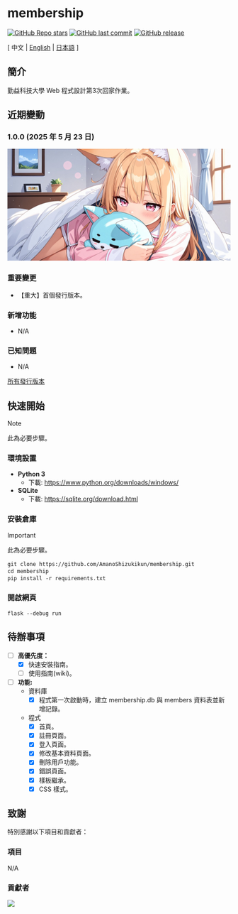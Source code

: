 # membership

[![GitHub Repo stars](https://img.shields.io/github/stars/AmanoShizukikun/membership?style=social)](https://github.com/AmanoShizukikun/membership/stargazers)
[![GitHub last commit](https://img.shields.io/github/last-commit/AmanoShizukikun/membership)](https://github.com/AmanoShizukikun/membership/commits/main)
[![GitHub release](https://img.shields.io/github/v/release/AmanoShizukikun/membership)](https://github.com/AmanoShizukikun/membership/releases)

\[ 中文 | [English](https://github.com/AmanoShizukikun/membership/blob/main/assets/docs/README_en.md) | [日本語](https://github.com/AmanoShizukikun/membership/blob/main/assets/docs/README_jp.md) \]

## 簡介
勤益科技大學 Web 程式設計第3次回家作業。

## 近期變動
###  1.0.0 (2025 年 5 月 23 日)
![t2i](https://github.com/AmanoShizukikun/membership/blob/main/assets/preview/1.0.0.jpg)
### 重要變更
- 【重大】首個發行版本。
### 新增功能
- N/A
### 已知問題
- N/A

[所有發行版本](https://github.com/AmanoShizukikun/membership/blob/main/assets/docs/Changelog.md)

## 快速開始
> [!NOTE]
> 此為必要步驟。
### 環境設置
- **Python 3**
  - 下載: https://www.python.org/downloads/windows/
- **SQLite**
  - 下載: https://sqlite.org/download.html

### 安裝倉庫
> [!IMPORTANT]
> 此為必要步驟。
```shell
git clone https://github.com/AmanoShizukikun/membership.git
cd membership
pip install -r requirements.txt
```

### 開啟網頁
```shell
flask --debug run
```

## 待辦事項
- [ ] **高優先度：**
  - [x] 快速安裝指南。
  - [ ] 使用指南(wiki)。

- [ ] **功能:**
  - 資料庫
    - [x] 程式第一次啟動時，建立 membership.db 與 members 資料表並新增記錄。
    
  - 程式
    - [x] 首頁。
    - [x] 註冊頁面。
    - [x] 登入頁面。
    - [x] 修改基本資料頁面。 
    - [x] 刪除用戶功能。
    - [x] 錯誤頁面。
    - [x] 樣板繼承。
    - [x] CSS 樣式。

## 致謝
特別感謝以下項目和貢獻者：

### 項目
N/A

### 貢獻者
<a href="https://github.com/AmanoShizukikun/membership/graphs/contributors" target="_blank">
  <img src="https://contrib.rocks/image?repo=AmanoShizukikun/membership" />
</a>
